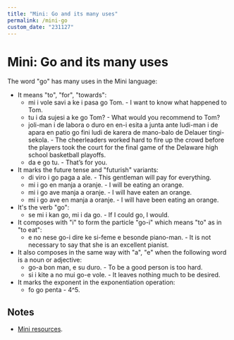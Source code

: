 ```yaml
---
title: "Mini: Go and its many uses"
permalink: /mini-go
custom_date: "231127"
---
```


# Mini: Go and its many uses

The word "go" has many uses in the Mini language:

- It means "to", "for", "towards":
    - mi i vole savi a ke i pasa go Tom. - I want to know what happened to Tom.
    - tu i da sujesi a ke go Tom? - What would you recommend to Tom?
    - joli-man i de labora o duro en en-i esita a junta ante ludi-man i de apara en patio go fini ludi de karera de mano-balo de Delauer tingi-sekola. - The cheerleaders worked hard to fire up the crowd before the players took the court for the final game of the Delaware high school basketball playoffs.
    - da e go tu. - That’s for you.
- It marks the future tense and "futurish" variants:
    - di viro i go paga a ale. - This gentleman will pay for everything.
    - mi i go en manja a oranje. - I will be eating an orange.
    - mi i go ave manja a oranje. - I will have eaten an orange.
    - mi i go ave en manja a oranje. - I will have been eating an orange.
- It's the verb "go":
    - se mi i kan go, mi i da go. - If I could go, I would.
- It composes with "i" to form the particle "go-i" which means "to" as in "to eat":
    - e no nese go-i dire ke si-feme e besonde piano-man. - It is not necessary to say that she is an excellent pianist.
- It also composes in the same way with "a", "e" when the following word is a noun or adjective:
    - go-a bon man, e su duro. - To be a good person is too hard.
    - si i kite a no mui go-e vole. - It leaves nothing much to be desired.
- It marks the exponent in the exponentiation operation:
    - fo go penta - 4^5.

## Notes

- [Mini resources](/mini-resources).
